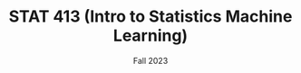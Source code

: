 ---
title: "STAT 413 (Intro to Statistics Machine Learning)"
collection: teaching
type: "Undergraduate course"
permalink: /teaching/2023-413
venue: "Rice University, Department of Statistics"
date: Fall 2023
location: "Houston, TX"
---